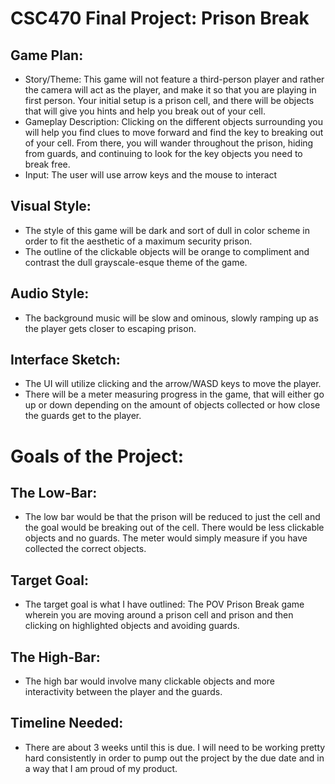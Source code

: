 # CSC470 Final Project: Prison Break

## Game Plan:
 - Story/Theme: This game will not feature a third-person player and rather the camera will act as the player, and make it so that you are playing in first person. Your initial setup is a prison cell, and there will be objects that will give you hints and help you break out of your cell. 
 - Gameplay Description: Clicking on the different objects surrounding you will help you find clues to move forward and find the key to breaking out of your cell. From there, you will wander throughout the prison, hiding from guards, and continuing to look for the key objects you need to break free.
 - Input: The user will use arrow keys and the mouse to interact

## Visual Style:
- The style of this game will be dark and sort of dull in color scheme in order to fit the aesthetic of a maximum security prison. 
- The outline of the clickable objects will be orange to compliment and contrast the dull grayscale-esque theme of the game.

## Audio Style:
- The background music will be slow and ominous, slowly ramping up as the player gets closer to escaping prison.

## Interface Sketch:
- The UI will utilize clicking and the arrow/WASD keys to move the player. 
- There will be a meter measuring progress in the game, that will either go up or down depending on the amount of objects collected or how close the guards get to the player.

# Goals of the Project:

## The Low-Bar:
- The low bar would be that the prison will be reduced to just the cell and the goal would be breaking out of the cell. There would be less clickable objects and no guards. The meter would simply measure if you have collected the correct objects.

## Target Goal:
- The target goal is what I have outlined: The POV Prison Break game wherein you are moving around a prison cell and prison and then clicking on highlighted objects and avoiding guards.

## The High-Bar:
- The high bar would involve many clickable objects and more interactivity between the player and the guards.

## Timeline Needed:
- There are about 3 weeks until this is due. I will need to be working pretty hard consistently in order to pump out the project by the due date and in a way that I am proud of my product. 





